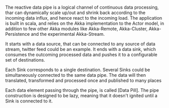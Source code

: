 The reactive data pipe is a logical channel of continuous data processing, thar can dynamically scale up/out and shrink back 
according to the incoming data influx, and hence react to the incoming load. The application is built in scala, and relies on the Akka implementation to the Actor model, in addition to few other Akka modules like Akka-Remote, Akka-Cluster, Akka-Persistence and the experimental Akka-Stream. 

It starts with a data source, that can be connected to any source of data stream, twitter feed could be an example. It ends with a data sink, which consumes the outcoming processed data and pushes it to a configurable set of destinations.

Each Sink corresponds to a single destination. Several Sinks could be simultaneously connected to the same data pipe. The data will then translated, transformed and processed once and published to many places 

Each data element passing through the pipe, is called [Data Pill].
The pipe construction is designed to be lazy, meaning that it doesn't ignited until a Sink is connected to it.
